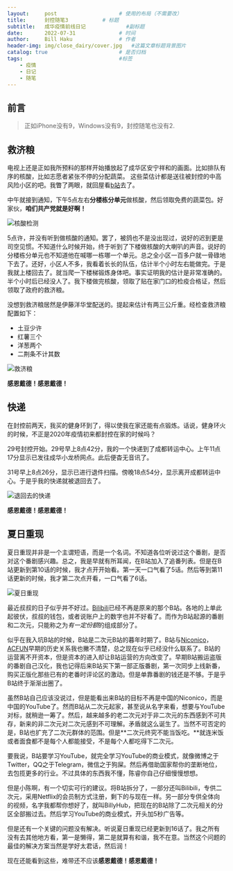 ```yaml
---
layout:     post   				    # 使用的布局（不需要改）
title:      封控随笔3			# 标题
subtitle:   成华疫情前线日记             #副标题
date:       2022-07-31 				# 时间
author:     Bill Haku 				# 作者
header-img: img/close_dairy/cover.jpg 	#这篇文章标题背景图片
catalog: true 						# 是否归档
tags:								#标签
    - 疫情
    - 日记
    - 随笔
---
```


## 前言

> 正如iPhone没有9，Windows没有9，封控随笔也没有2.

## 救济粮

电视上还是正如我所预料的那样开始播放起了成华区安宁祥和的画面。比如排队有序的核酸，比如志愿者紧张不停的分配蔬菜。
这些菜估计都是送往被封控的中高风险小区的吧。我瞥了两眼，就回屋看[b站](https://www.bilibili.com)去了。

中午就接到通知，下午5点左右**分楼栋分单元**做核酸，然后领取免费的蔬菜包。好家伙，**咱们共产党就是好啊！**

![核酸检测](http://zhuaiyuwen.xyz/img/close_dairy/3.png)

5点许，并没有听到做核酸的通知。罢了，被鸽也不是没出现过，说好的迟到更是司空见惯。不知道什么时候开始，终于听到了下楼做核酸的大喇叭的声音。说好的分楼栋分单元也不知道他在喊哪一栋哪一个单元。总之全小区一百多户就一骨碌地下去了。还好，小区人不多，我看着长长的队伍，估计半个小时左右能做完。于是我就上楼回去了。就当爬一下楼梯锻炼身体吧。事实证明我的估计是非常准确的。半个小时后已经没人了。我下楼做完核酸，领取了贴在家门口的检疫合格证，然后领取了政府的救济粮。

没想到救济粮居然是伊藤洋华堂配送的。提起来估计有两三公斤重。经检查救济粮配置如下：
- 土豆少许
- 红薯三个
- 洋葱两个
- 二荆条不计其数

![救济粮](http://zhuaiyuwen.xyz/img/close_dairy/4.png)

**感恩戴德！感恩戴德！**

## 快递

在封控前两天，我买的健身环到了，得以使我在家还能有点锻炼。话说，健身环火的时候，不正是2020年疫情初来都封控在家的时候吗？

29号封控开始。29号早上8点42分，我的一个快递到了成都转运中心。上午11点17分显示已发往成华小龙桥网点。此后便杳无音讯了。

31号早上8点26分，显示已进行退件扫描。傍晚18点54分，显示离开成都转运中心。于是乎我的快递就被退回去了。

![退回去的快递](http://zhuaiyuwen.xyz/img/close_dairy/5.jpg)

**感恩戴德！感恩戴德！**

## 夏日重现

夏日重现并非是一个主谓短语，而是一个名词。不知道各位听说过这个番剧，是否对这个番剧感兴趣。总之，我是早就有所耳闻，在B站加入了追番列表。但是在B站更新到第10话的时候，我才点开开始看。第一天一口气看了5话。然后等到第11话更新的时候，我才第二次点开看，一口气看了6话。

![夏日重现](http://zhuaiyuwen.xyz/img/close_dairy/6.jpg)

最近叔叔的日子似乎并不好过。[Bilibili](https://www.bilibili.com)已经不再是原来的那个B站。各地的上单此起彼伏，叔叔的钱包，或者说账户上的数字也并不好看了。而作为B站起源的番剧和二次元，只能称之为*有一定份额*的组成部分了。

似乎在我入坑B站的时候，B站是二次元B站的暮年时期了。B站与[Niconico](https://www.nicovideo.jp)，[ACFUN](https://www.acfun.cn)早期的历史关系我也撇不清楚，总之现在似乎已经没什么联系了。B站的运营离不开资本，但是资本的进入却让B站运营的方向改变了。早期B站搬运盗版的番剧自己汉化，我也记得后来B站买下第一部正版番剧，第一次同步上线新番，购买正版化那些已有的老番时评论区的激动。但是单靠番剧的钱还是不够。于是乎B站终于渐渐出圈了。

虽然B站自己应该没说过，但是能看出来B站的目标不再是中国的Niconico，而是中国的YouTube了。然而B站从二次元起家，甚至说从名字来看，想要与YouTube对标，就稍逊一筹了。然后，越来越多的老二次元对于非二次元的东西感到不可共存，新来的非二次元对二次元感到不可理解。矛盾就这么诞生了。当然不可否定的是，B站也扩充了二次元群体的范围。但是**二次元终究不能当饭吃。**就连米饭或者面食都不是每个人都能接受，不是每个人都吃得下二次元。

要我说，B站要学习YouTube，就完全学习YouTube的商业模式，就像微博之于Twitter，QQ之于Telegram，微信之于狗屎。然后再借助国家帮你的垄断地位，去包揽更多的行业。不过具体的东西我不懂，陈睿你自己仔细慢慢想想。

但是小陈啊，有一个切实可行的建议。将B站拆分了，一部分还叫Bilibili，专供二次元，采用Netflix的会员制方式注册，剩下的与现在一样。另一部分专供全体向的视频，名字我都帮你想好了，就叫BillyHub，把现在的B站除了二次元相关的分区全部搬过去。然后学习YouTube的商业模式，开头加5秒广告等。

但是还有一个关键的问题没有解决。听说夏日重现已经更新到16话了。我之所有没有去其他地方看，第一是懒得，第二是就算有和谐，我不在意。当然这个问题的最佳的解决方案当然是学好太君话，然后润！

现在还能看到这些，难带还不应该**感恩戴德！感恩戴德！**